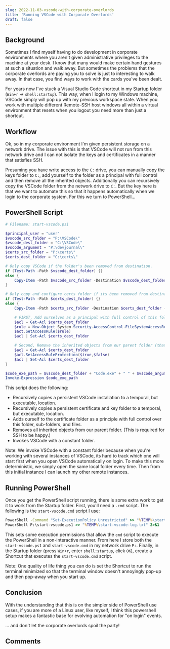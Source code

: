 ```yaml
---
slug: 2022-11-03-vscode-with-corporate-overlords
title: 'Running VSCode with Corporate Overlords'
draft: false
---
```


## Background

Sometimes I find myself having to do development in corporate environments where you aren't given administrative privileges to the machine at your desk. I know that many would make certain hand gestures at such a situation and walk away. But sometimes the problems that the corporate overlords are paying you to solve is just to interesting to walk away. In that case, you find ways to work with the cards you've been dealt. 

For years now I've stuck a Visual Studio Code shortcut in my Startup folder (`Win+r` -> `shell:startup`). This way, when I login to my Windows machine, VSCode simply will pop up with my previous workspace state. When you work with multiple different Remote-SSH host windows all within a virtual environment that resets when you logout you need more than just a shortcut.

<!-- truncate -->

## Workflow

Ok, so in my corporate environment I'm given persistent storage on a network drive. The issue with this is that VSCode will not run from this network drive and I can not isolate the keys and certificates in a manner that satisfies SSH.

Presuming you have write access to the `C:` drive, you can manually copy the keys folder to `C:`, add yourself to the folder as a principal with full control and then remove all the inherited objects. Additionally you can recursively copy the VSCode folder from the network drive to `C:`. But the key here is that we want to automate this so that it happens automatically when we login to the corporate system. For this we turn to PowerShell...

## PowerShell Script

```ps1
# Filename: start-vscode.ps1

$principal_user = "user"
$vscode_src_folder = "P:\VSCode\"
$vscode_dest_folder = "C:\VSCode\"
$vscode_argument = "P:\devjournal\"
$certs_src_folder = "P:\certs\"
$certs_dest_folder = "C:\certs\"

# Only copy VSCode if the folder's been removed from destination.
if (Test-Path -Path $vscode_dest_folder) {}
else {
    Copy-Item -Path $vscode_src_folder -Destination $vscode_dest_folder -Recurse
}

# Only copy and configure certs folder if its been removed from destination.
if (Test-Path -Path $certs_dest_folder) {}
else {
    Copy-Item -Path $certs_src_folder -Destination $certs_dest_folder -Recurse

    # FIRST, Add ourselves as a principal with full control of this folder, sub-folders, and files.
    $acl = Get-Acl $certs_dest_folder
    $rule = New-Object System.Security.AccessControl.FileSystemAccessRule($principal_user, "FullControl", "ContainerInherit,ObjectInherit", "None", "Allow")
    $act.SetAccessRule($rule)
    $acl | Set-Acl $certs_dest_folder

    # Second, Remove the inherited objects from our parent folder (that make SSH unhappy).
    $acl = Get-Acl $certs_dest_folder
    $acl.SetAccessRuleProtection($true,$false)
    $acl | Set-Acl $certs_dest_folder
}

$code_exe_path = $vscode_dest_folder + "Code.exe" + " " + $vscode_argument
Invoke-Expression $code_exe_path
```

This script does the following:

- Recursively copies a persistent VSCode installation to a temporal, but executable, location.
- Recursively copies a persistent certificate and key folder to a temporal, but executable, location.
- Adds ourself to the certificate folder as a principle with full control over this folder, sub-folders, and files.
- Removes all inherited objects from our parent folder. (This is required for SSH to be happy.)
- Invokes VSCode with a constant folder.

Note: We invoke VSCode with a constant folder because when you're working with several instances of VSCode, its hard to track which one will start first when you open VSCode automatically on login. To make this more deterministic, we simply open the same local folder every time. Then from this initial instance I can launch my other remote instances.

## Running PowerShell

Once you get the PowerShell script running, there is some extra work to get it to work from the Startup folder. First, you'll need a `.cmd` script. The following is the `start-vscode.cmd` script I use:

```cmd
PowerShell -Command "Set-ExecutionPolicy Unrestricted" >> "%TEMP%\start-vscode-log.txt" 2>&1
PowerShell P:\start-vscode.ps1 >> "%TEMP%\start-vscode-log.txt" 2>&1
```

This sets some execution permissions that allow the `cmd` script to execute the PowerShell in a non-interactive manner. From here I store both the `start-vscode.ps1` and `start-vscode.cmd` in my network drive `P:`. Finally, in the Startup folder (press `Win+r`, enter `shell:startup`, click `OK`), create a Shortcut that executes the `start-vscode.cmd` script. 

Note: One quality of life thing you can do is set the Shortcut to run the terminal minimized so that the terminal window doesn't annoyingly pop-up and then pop-away when you start up.

## Conclusion

With the understanding that this is on the simpler side of PowerShell use cases, if you are more of a Linux user, like myself, I think this powershell setup makes a fantastic base for evolving automation for "on login" events.

... and don't let the corporate overlords spoil the party!

## Comments

<Comments />
